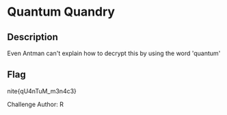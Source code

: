 # Quantum Quandry

## Description

Even Antman can't explain how to decrypt this by using the word 'quantum'

## Flag

nite{qU4nTuM_m3n4c3}

Challenge Author: R
